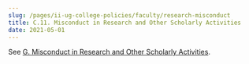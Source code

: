 ```yaml
---
slug: /pages/ii-ug-college-policies/faculty/research-misconduct
title: C.11. Misconduct in Research and Other Scholarly Activities
date: 2021-05-01
---
```


See [G. Misconduct in Research and Other Scholarly Activities](/pages/i-policies-for-all/g-misconduct-in-research).